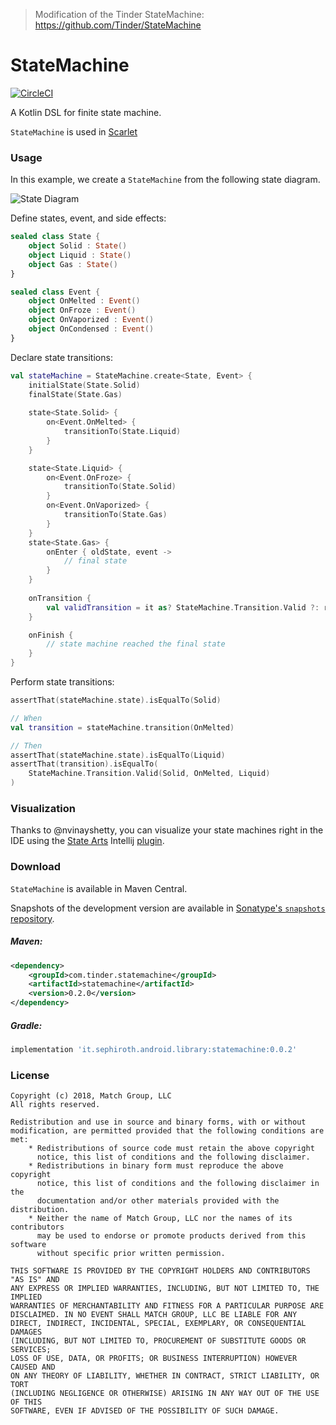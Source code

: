 >   Modification of the Tinder StateMachine: https://github.com/Tinder/StateMachine

# StateMachine

[![CircleCI](https://circleci.com/gh/Tinder/StateMachine.svg?style=svg)](https://circleci.com/gh/Tinder/StateMachine)

A Kotlin DSL for finite state machine.

`StateMachine` is used in [Scarlet](https://github.com/Tinder/Scarlet)

### Usage

In this example, we create a `StateMachine` from the following state diagram.

![State Diagram](./example/activity-diagram.png)

Define states, event, and side effects:
~~~kotlin
sealed class State {
    object Solid : State()
    object Liquid : State()
    object Gas : State()
}

sealed class Event {
    object OnMelted : Event()
    object OnFroze : Event()
    object OnVaporized : Event()
    object OnCondensed : Event()
}

~~~

Declare state transitions:
~~~kotlin
val stateMachine = StateMachine.create<State, Event> {
    initialState(State.Solid)
    finalState(State.Gas)
    
    state<State.Solid> {
        on<Event.OnMelted> {
            transitionTo(State.Liquid)
        }
    }

    state<State.Liquid> {
        on<Event.OnFroze> {
            transitionTo(State.Solid)
        }
        on<Event.OnVaporized> {
            transitionTo(State.Gas)
        }
    }
    state<State.Gas> {
        onEnter { oldState, event ->
            // final state
        }
    }
    
    onTransition {
        val validTransition = it as? StateMachine.Transition.Valid ?: return@onTransition
    }

    onFinish {
        // state machine reached the final state
    }
}
~~~

Perform state transitions:
~~~kotlin
assertThat(stateMachine.state).isEqualTo(Solid)

// When
val transition = stateMachine.transition(OnMelted)

// Then
assertThat(stateMachine.state).isEqualTo(Liquid)
assertThat(transition).isEqualTo(
    StateMachine.Transition.Valid(Solid, OnMelted, Liquid)
)
~~~

### Visualization
Thanks to @nvinayshetty, you can visualize your state machines right in the IDE using the [State Arts](https://github.com/nvinayshetty/StateArts) Intellij [plugin](https://plugins.jetbrains.com/plugin/12193-state-art).

### Download

`StateMachine` is available in Maven Central.

Snapshots of the development version are available in [Sonatype's `snapshots` repository][snap].

##### Maven:
```xml
<dependency>
    <groupId>com.tinder.statemachine</groupId>
    <artifactId>statemachine</artifactId>
    <version>0.2.0</version>
</dependency>
```

##### Gradle:
```groovy
implementation 'it.sephiroth.android.library:statemachine:0.0.2'
```

### License
~~~
Copyright (c) 2018, Match Group, LLC
All rights reserved.

Redistribution and use in source and binary forms, with or without
modification, are permitted provided that the following conditions are met:
    * Redistributions of source code must retain the above copyright
      notice, this list of conditions and the following disclaimer.
    * Redistributions in binary form must reproduce the above copyright
      notice, this list of conditions and the following disclaimer in the
      documentation and/or other materials provided with the distribution.
    * Neither the name of Match Group, LLC nor the names of its contributors
      may be used to endorse or promote products derived from this software
      without specific prior written permission.

THIS SOFTWARE IS PROVIDED BY THE COPYRIGHT HOLDERS AND CONTRIBUTORS "AS IS" AND
ANY EXPRESS OR IMPLIED WARRANTIES, INCLUDING, BUT NOT LIMITED TO, THE IMPLIED
WARRANTIES OF MERCHANTABILITY AND FITNESS FOR A PARTICULAR PURPOSE ARE
DISCLAIMED. IN NO EVENT SHALL MATCH GROUP, LLC BE LIABLE FOR ANY
DIRECT, INDIRECT, INCIDENTAL, SPECIAL, EXEMPLARY, OR CONSEQUENTIAL DAMAGES
(INCLUDING, BUT NOT LIMITED TO, PROCUREMENT OF SUBSTITUTE GOODS OR SERVICES;
LOSS OF USE, DATA, OR PROFITS; OR BUSINESS INTERRUPTION) HOWEVER CAUSED AND
ON ANY THEORY OF LIABILITY, WHETHER IN CONTRACT, STRICT LIABILITY, OR TORT
(INCLUDING NEGLIGENCE OR OTHERWISE) ARISING IN ANY WAY OUT OF THE USE OF THIS
SOFTWARE, EVEN IF ADVISED OF THE POSSIBILITY OF SUCH DAMAGE.
~~~

[latest-jar]: https://tinder.com/
[snap]: https://oss.sonatype.org/content/repositories/snapshots/
